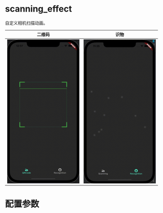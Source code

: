 # scanning_effect

自定义相机扫描动画。

二维码 | 识物
--- | ---
![](arts/scanning.gif) | ![](arts/recognition.gif)


# 配置参数
